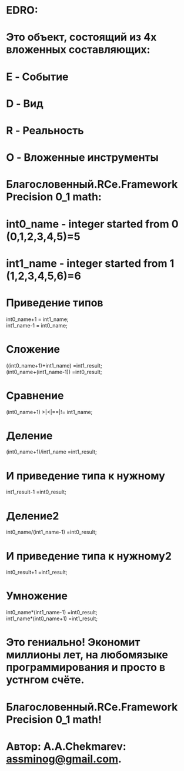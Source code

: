 # EDRO:

# Это объект, состоящий из 4х вложенных  составляющих: 
# E - Событие
# D - Вид
# R - Реальность
# O - Вложенные инструменты

# Благословенный.RCe.Framework Precision 0_1 math:
# int0_name - integer started from 0 (0,1,2,3,4,5)=5
# int1_name - integer started from 1 (1,2,3,4,5,6)=6

# Приведение типов
int0_name+1 = int1_name; <br/>
int1_name-1 = int0_name; <br/>

# Сложение
((int0_name+1)+int1_name)     =int1_result; <br/>
(int0_name+(int1_name-1))     =int0_result; <br/>

# Сравнение
(int0_name+1)    >|<|==|!=    int1_name; <br/>

# Деление
(int0_name+1)/int1_name       =int1_result; <br/>

# И приведение типа к нужному
int1_result-1                 =int0_result; <br/>

# Деление2
int0_name/(int1_name-1)       =int0_result; <br/>

# И приведение типа к нужному2
int0_result+1                 =int1_result; <br/>

# Умножение
int0_name*(int1_name-1)       =int0_result; <br/>
int1_name*(int0_name+1)       =int1_result; <br/>

# Это гениально! Экономит миллионы лет, на любомязыке программирования и просто в устнгом счёте.

# Благословенный.RCe.Framework Precision 0_1 math!

#   Автор: A.A.Chekmarev: assminog@gmail.com. 
